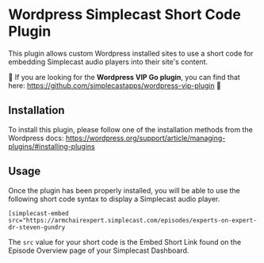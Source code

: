 # Wordpress Simplecast Short Code Plugin

This plugin allows custom Wordpress installed sites to use a short code for embedding Simplecast audio players into their site's content.

🚨 If you are looking for the **Wordpress VIP Go plugin**, you can find that here: https://github.com/simplecastapps/wordpress-vip-plugin 🚨

## Installation
To install this plugin, please follow one of the installation methods from the Wordpress docs: https://wordpress.org/support/article/managing-plugins/#installing-plugins

## Usage
Once the plugin has been properly installed, you will be able to use the following short code syntax to display a Simplecast audio player.

```[simplecast-embed src="https://armchairexpert.simplecast.com/episodes/experts-on-expert-dr-steven-gundry```

The `src` value for your short code is the Embed Short Link found on the Episode Overview page of your Simplecast Dashboard.

